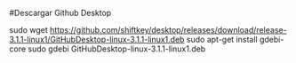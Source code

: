 #Descargar Github Desktop

sudo wget https://github.com/shiftkey/desktop/releases/download/release-3.1.1-linux1/GitHubDesktop-linux-3.1.1-linux1.deb
sudo apt-get install gdebi-core 
sudo gdebi GitHubDesktop-linux-3.1.1-linux1.deb
